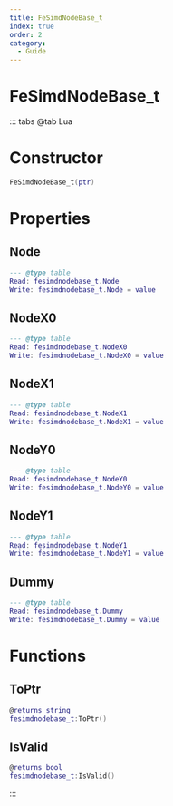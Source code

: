```yaml
---
title: FeSimdNodeBase_t
index: true
order: 2
category:
  - Guide
---
```


# FeSimdNodeBase_t

::: tabs
@tab Lua
# Constructor
```lua
FeSimdNodeBase_t(ptr)
```
# Properties
## Node 
```lua
--- @type table
Read: fesimdnodebase_t.Node
Write: fesimdnodebase_t.Node = value
```
## NodeX0 
```lua
--- @type table
Read: fesimdnodebase_t.NodeX0
Write: fesimdnodebase_t.NodeX0 = value
```
## NodeX1 
```lua
--- @type table
Read: fesimdnodebase_t.NodeX1
Write: fesimdnodebase_t.NodeX1 = value
```
## NodeY0 
```lua
--- @type table
Read: fesimdnodebase_t.NodeY0
Write: fesimdnodebase_t.NodeY0 = value
```
## NodeY1 
```lua
--- @type table
Read: fesimdnodebase_t.NodeY1
Write: fesimdnodebase_t.NodeY1 = value
```
## Dummy 
```lua
--- @type table
Read: fesimdnodebase_t.Dummy
Write: fesimdnodebase_t.Dummy = value
```
# Functions
## ToPtr
```lua
@returns string
fesimdnodebase_t:ToPtr()
```
## IsValid
```lua
@returns bool
fesimdnodebase_t:IsValid()
```

:::